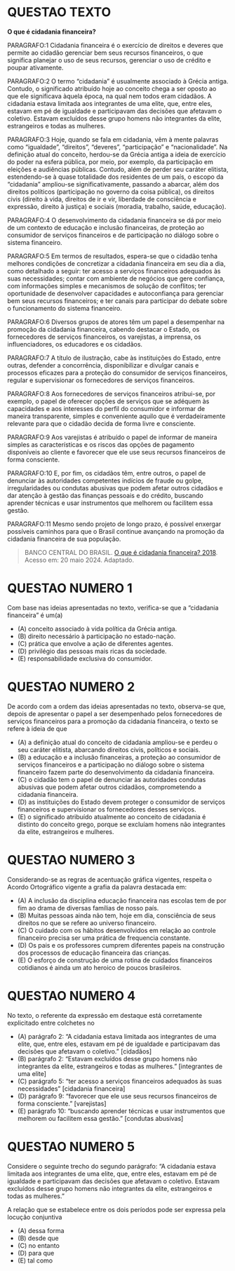 # QUESTAO TEXTO

**O que é cidadania financeira?**

PARAGRAFO:1 Cidadania financeira é o exercício de direitos e deveres que permite ao cidadão gerenciar bem seus recursos financeiros, o que significa planejar o uso de seus recursos, gerenciar o uso de crédito e poupar ativamente.

PARAGRAFO:2 O termo “cidadania” é usualmente associado à Grécia antiga. Contudo, o significado atribuído hoje ao conceito chega a ser oposto ao que ele significava àquela época, na qual nem todos eram cidadãos. A cidadania estava limitada aos integrantes de uma elite, que, entre eles, estavam em pé de igualdade e participavam das decisões que afetavam o coletivo. Estavam excluídos desse grupo homens não integrantes da elite, estrangeiros e todas as mulheres.

PARAGRAFO:3 Hoje, quando se fala em cidadania, vêm à mente palavras como “igualdade”, “direitos”, “deveres”, “participação” e “nacionalidade”. Na definição atual do conceito, herdou-se da Grécia antiga a ideia de exercício do poder na esfera pública, por meio, por exemplo, da participação em eleições e audiências públicas. Contudo, além de perder seu caráter elitista, estendendo-se à quase totalidade dos residentes de um país, o escopo da “cidadania” ampliou-se significativamente, passando a abarcar, além dos direitos políticos (participação no governo da coisa pública), os direitos civis (direito à vida, direitos de ir e vir, liberdade de consciência e expressão, direito à justiça) e sociais (moradia, trabalho, saúde, educação).

PARAGRAFO:4 O desenvolvimento da cidadania financeira se dá por meio de um contexto de educação e inclusão financeiras, de proteção ao consumidor de serviços financeiros e de participação no diálogo sobre o sistema financeiro.

PARAGRAFO:5 Em termos de resultados, espera-se que o cidadão tenha melhores condições de concretizar a cidadania financeira em seu dia a dia, como detalhado a seguir: ter acesso a serviços financeiros adequados às suas necessidades; contar com ambiente de negócios que gere confiança, com informações simples e mecanismos de solução de conflitos; ter oportunidade de desenvolver capacidades e autoconfiança para gerenciar bem seus recursos financeiros; e ter canais para participar do debate sobre o funcionamento do sistema financeiro.

PARAGRAFO:6 Diversos grupos de atores têm um papel a desempenhar na promoção da cidadania financeira, cabendo destacar o Estado, os fornecedores de serviços financeiros, os varejistas, a imprensa, os influenciadores, os educadores e os cidadãos.

PARAGRAFO:7 A título de ilustração, cabe às instituições do Estado, entre outras, defender a concorrência, disponibilizar e divulgar canais e processos eficazes para a proteção do consumidor de serviços financeiros, regular e supervisionar os fornecedores de serviços financeiros.

PARAGRAFO:8 Aos fornecedores de serviços financeiros atribui-se, por exemplo, o papel de oferecer opções de serviços que se adéquem às capacidades e aos interesses do perfil do consumidor e informar de maneira transparente, simples e conveniente aquilo que é verdadeiramente relevante para que o cidadão decida de forma livre e consciente.

PARAGRAFO:9 Aos varejistas é atribuído o papel de informar de maneira simples as características e os riscos das opções de pagamento disponíveis ao cliente e favorecer que ele use seus recursos financeiros de forma consciente.

PARAGRAFO:10 E, por fim, os cidadãos têm, entre outros, o papel de denunciar às autoridades competentes indícios de fraude ou golpe, irregularidades ou condutas abusivas que podem afetar outros cidadãos e dar atenção à gestão das finanças pessoais e do crédito, buscando aprender técnicas e usar instrumentos que melhorem ou facilitem essa gestão.

PARAGRAFO:11 Mesmo sendo projeto de longo prazo, é possível enxergar possíveis caminhos para que o Brasil continue avançando na promoção da cidadania financeira de sua população.

> BANCO CENTRAL DO BRASIL. [O que é cidadania financeira? 2018](https://www.bcb.gov.br/content/cidadaniafinanceira/documentos_cidadania/Informacoes_gerais/conceito_cidadania_financeira.pdf).
> Acesso em: 20 maio 2024. Adaptado.

# QUESTAO NUMERO 1

Com base nas ideias apresentadas no texto, verifica-se que a “cidadania financeira” é um(a)

- (A) conceito associado à vida política da Grécia antiga.
- (B) direito necessário à participação no estado-nação.
- (C) prática que envolve a ação de diferentes agentes.
- (D) privilégio das pessoas mais ricas da sociedade.
- (E) responsabilidade exclusiva do consumidor.

# QUESTAO NUMERO 2

De acordo com a ordem das ideias apresentadas no texto, observa-se que, depois de apresentar o papel a ser desempenhado pelos fornecedores de serviços financeiros para a promoção da cidadania financeira, o texto se refere à ideia de que

- (A) a definição atual do conceito de cidadania ampliou-se e perdeu o seu caráter elitista, abarcando direitos civis, políticos e sociais.
- (B) a educação e a inclusão financeiras, a proteção ao consumidor de serviços financeiros e a participação no diálogo sobre o sistema financeiro fazem parte do desenvolvimento da cidadania financeira.
- (C) o cidadão tem o papel de denunciar às autoridades condutas abusivas que podem afetar outros cidadãos, comprometendo a cidadania financeira.
- (D) as instituições do Estado devem proteger o consumidor de serviços financeiros e supervisionar os fornecedores desses serviços.
- (E) o significado atribuído atualmente ao conceito de cidadania é distinto do conceito grego, porque se excluíam homens não integrantes da elite, estrangeiros e mulheres.

# QUESTAO NUMERO 3

Considerando-se as regras de acentuação gráfica vigentes, respeita o Acordo Ortográfico vigente a grafia da palavra destacada em:

- (A) A inclusão da disciplina educação financeira nas escolas tem de por fim ao drama de diversas famílias de nosso país.
- (B) Muitas pessoas ainda não tem, hoje em dia, consciência de seus direitos no que se refere ao universo financeiro.
- (C) O cuidado com os hábitos desenvolvidos em relação ao controle financeiro precisa ser uma prática de frequencia constante.
- (D) Os pais e os professores cumprem diferentes papeis na construção dos processos de educação financeira das crianças.
- (E) O esforço de construção de uma rotina de cuidados financeiros cotidianos é ainda um ato heroico de poucos brasileiros.

# QUESTAO NUMERO 4

No texto, o referente da expressão em destaque está corretamente explicitado entre colchetes no

- (A) parágrafo 2: “A cidadania estava limitada aos integrantes de uma elite, que, entre eles, estavam em pé de igualdade e participavam das decisões que afetavam o coletivo.” [cidadãos]
- (B) parágrafo 2: “Estavam excluídos desse grupo homens não integrantes da elite, estrangeiros e todas as mulheres.” [integrantes de uma elite]
- (C) parágrafo 5: “ter acesso a serviços financeiros adequados às suas necessidades” [cidadania financeira]
- (D) parágrafo 9: “favorecer que ele use seus recursos financeiros de forma consciente.” [varejistas]
- (E) parágrafo 10: “buscando aprender técnicas e usar instrumentos que melhorem ou facilitem essa gestão.” [condutas abusivas]

# QUESTAO NUMERO 5

Considere o seguinte trecho do segundo parágrafo: “A cidadania estava limitada aos integrantes de uma elite, que, entre eles, estavam em pé de igualdade e participavam das decisões que afetavam o coletivo. Estavam excluídos desse grupo homens não integrantes da elite, estrangeiros e todas as mulheres.”

A relação que se estabelece entre os dois períodos pode ser expressa pela locução conjuntiva

- (A) dessa forma
- (B) desde que
- (C) no entanto
- (D) para que
- (E) tal como
